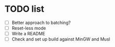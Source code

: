 # TODO list

- [ ] Better approach to batching?
- [ ] Reset-less mode
- [ ] Write a README
- [ ] Check and set up build against MinGW and Musl
